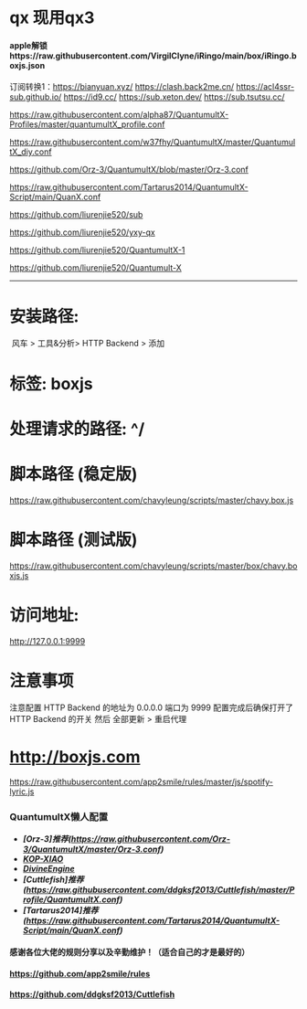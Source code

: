 # qx 现用qx3

#### apple解锁https://raw.githubusercontent.com/VirgilClyne/iRingo/main/box/iRingo.boxjs.json
订阅转换1：https://bianyuan.xyz/
https://clash.back2me.cn/
https://acl4ssr-sub.github.io/
https://id9.cc/
https://sub.xeton.dev/
https://sub.tsutsu.cc/

https://raw.githubusercontent.com/alpha87/QuantumultX-Profiles/master/quantumultX_profile.conf


https://raw.githubusercontent.com/w37fhy/QuantumultX/master/QuantumultX_diy.conf



https://github.com/Orz-3/QuantumultX/blob/master/Orz-3.conf



https://raw.githubusercontent.com/Tartarus2014/QuantumultX-Script/main/QuanX.conf



https://github.com/liurenjie520/sub


https://github.com/liurenjie520/yxy-qx



https://github.com/liurenjie520/QuantumultX-1


https://github.com/liurenjie520/Quantumult-X


---------------
# 安装路径: 
 ​ 风车 > 工具&分析> HTTP Backend > 添加

# 标签: boxjs
# 处理请求的路径: ^/

# 脚本路径 (稳定版)
https://raw.githubusercontent.com/chavyleung/scripts/master/chavy.box.js
# 脚本路径 (测试版)
https://raw.githubusercontent.com/chavyleung/scripts/master/box/chavy.boxjs.js

# 访问地址:
http://127.0.0.1:9999

# 注意事项
注意配置 HTTP Backend 的地址为 0.0.0.0 端口为 9999
配置完成后确保打开了 HTTP Backend 的开关
然后 全部更新 > 重启代理

# http://boxjs.com


https://raw.githubusercontent.com/app2smile/rules/master/js/spotify-lyric.js

### QuantumultX懒人配置

- ***[Orz-3]推荐(https://raw.githubusercontent.com/Orz-3/QuantumultX/master/Orz-3.conf)***
- ***[KOP-XIAO](https://raw.githubusercontent.com/KOP-XIAO/QuantumultX/master/QuantumultX_Profiles.conf)***
- ***[DivineEngine](https://raw.githubusercontent.com/DivineEngine/Profiles/master/Quantumult/Outbound.conf)***
- ***[Cuttlefish]推荐(https://raw.githubusercontent.com/ddgksf2013/Cuttlefish/master/Profile/QuantumultX.conf)***
- ***[Tartarus2014]推荐(https://raw.githubusercontent.com/Tartarus2014/QuantumultX-Script/main/QuanX.conf)***


#### 感谢各位大佬的规则分享以及辛勤维护！（适合自己的才是最好的）
#### https://github.com/app2smile/rules
#### https://github.com/ddgksf2013/Cuttlefish
